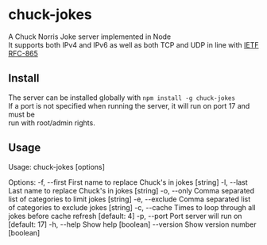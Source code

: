 # chuck-jokes
A Chuck Norris Joke server implemented in Node  
It supports both IPv4 and IPv6 as well as both TCP and UDP in line with [IETF RFC-865][rfc-link]

## Install
The server can be installed globally with `npm install -g chuck-jokes`  
If a port is not specified when running the server, it will run on port 17 and must be  
run with root/admin rights.

## Usage
Usage: chuck-jokes [options]

Options:
  -f, --first    First name to replace Chuck's in jokes                 [string]
  -l, --last     Last name to replace Chuck's in jokes                  [string]
  -o, --only     Comma separated list of categories to limit jokes      [string]
  -e, --exclude  Comma separated list of categories to exclude jokes    [string]
  -c, --cache    Times to loop through all jokes before cache refresh
                                                                    [default: 4]
  -p, --port     Port server will run on                           [default: 17]
  -h, --help     Show help                                             [boolean]
  --version      Show version number                                   [boolean]

[rfc-link]: https://tools.ietf.org/html/rfc865
